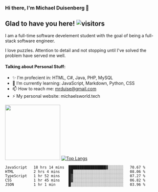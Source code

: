 ### Hi there, I'm Michael Duisenberg 👋
## Glad to have you here! ![visitors](https://visitor-badge.glitch.me/badge?page_id=MrDuise.MrDuise)

I am a full-time software develement student with the goal of being a full-stack software engineer. 

I love puzzles. Attention to detail and not stopping until I've solved the problem have served me well.

#### Talking about Personal Stuff:
- ✨ I'm profecient in: HTML, C#, Java, PHP, MySQL
- 🌱 I’m currently learning: JavaScript, Markdown, Python, CSS
- 📫 How to reach me: mrduise@gmail.com
- ⚡ My personal website: michaelsworld.tech
<!--
**MrDuise/MrDuise** is a ✨ _special_ ✨ repository because its `README.md` (this file) appears on your GitHub profile.

Here are some ideas to get you started:

- 🔭 I’m currently working on ...

- 👯 I’m looking to collaborate on ...
- 🤔 I’m looking for help with ...
- 💬 Ask me about ...

- 😄 Pronouns: ...
- ⚡ Fun fact: ...
-->

<img height="180em" src="https://github-readme-stats.vercel.app/api/?username=MrDuise&show_icons=true&hide_border=true&&count_private=true&include_all_commits=true" /> [![Top Langs](https://github-readme-stats.vercel.app/api/top-langs/?username=MrDuise&langs_count=8)](https://github.com/anuraghazra/github-readme-stats)


<!--START_SECTION:waka-->
```text
JavaScript   18 hrs 14 mins  █████████████████▓░░░░░░░   70.67 % 
HTML         2 hrs 4 mins    ██░░░░░░░░░░░░░░░░░░░░░░░   08.06 % 
TypeScript   1 hr 52 mins    █▓░░░░░░░░░░░░░░░░░░░░░░░   07.27 % 
CSS          1 hr 45 mins    █▓░░░░░░░░░░░░░░░░░░░░░░░   06.82 % 
JSON         1 hr 1 min      █░░░░░░░░░░░░░░░░░░░░░░░░   03.96 % 
```
<!--END_SECTION:waka-->
